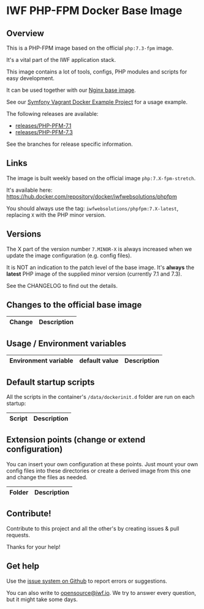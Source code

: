 # IWF PHP-FPM Docker Base Image


## Overview

This is a PHP-FPM image based on the official `php:7.3-fpm` image. 

It's a vital part of the IWF application stack.

This image contains a lot of tools, configs, PHP modules and scripts for easy development.

It can be used together with our [Nginx base image](https://hub.docker.com/repository/docker/iwfwebsolutions/nginx). 

See our [Symfony Vagrant Docker Example Project](https://github.com/iwf-web/symfony-vagrant-docker-example) for a usage example.

The following releases are available:

- [releases/PHP-PFM-7.1](https://github.com/iwf-web/docker-nginx/tree/releases/PHP-FPM-7.1)
- [releases/PHP-PFM-7.3](https://github.com/iwf-web/docker-nginx/tree/releases/PHP-FPM-7.3)

See the branches for release specific information.


## Links

The image is built weekly based on the official image `php:7.X-fpm-stretch`.

It's available here: https://hub.docker.com/repository/docker/iwfwebsolutions/phpfpm

You should always use the tag: `iwfwebsolutions/phpfpm:7.X-latest`, replacing `X` with the PHP minor version.


## Versions

The X part of the version number `7.MINOR-X` is always increased when we update the image configuration (e.g. config files).

It is NOT an indication to the patch level of the base image. It's **always** the **latest** PHP image of the supplied minor version (currently 7.1 and 7.3).

See the CHANGELOG to find out the details.


## Changes to the official base image

Change     | Description
-----------|--------------


 
## Usage / Environment variables


Environment variable  | default value  | Description
----------------------|----------------|---------------


## Default startup scripts

All the scripts in the container's `/data/dockerinit.d` folder are run on each startup:

Script       |     Description
-------------|--------------------


## Extension points (change or extend configuration)

You can insert your own configuration at these points. Just mount your own config files into these directories or create a derived image from this one and change the files as needed.

Folder      | Description
------------|-------------


## Contribute!

Contribute to this project and all the other's by creating issues & pull requests.

Thanks for your help!


## Get help

Use the [issue system on Github](https://github.com/iwf-web/docker-phpfpm) to report errors or suggestions.

You can also write to opensource@iwf.io. We try to answer every question, but it might take some days.

 
